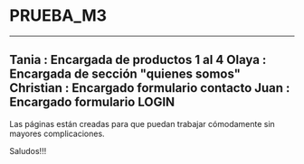 # PRUEBA_M3
----------------------------------------------------
Tania       : Encargada de productos 1 al 4
Olaya       : Encargada de sección "quienes somos"
Christian   : Encargado formulario contacto
Juan        : Encargado formulario LOGIN
-----------------------------------------------------
Las páginas están creadas para que puedan trabajar cómodamente sin
mayores complicaciones.

Saludos!!!

